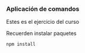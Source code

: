 ### Aplicación de comandos

Estes es el ejercicio del curso

Recuerden instalar paquetes

```
npm install
```